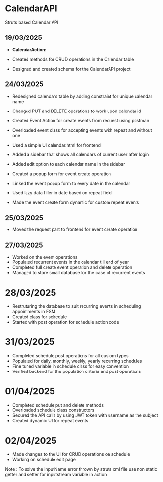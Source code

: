 # CalendarAPI
Struts based Calendar API 


## 19/03/2025

- **CalendarAction:**

- Created methods for CRUD operations in the Calendar table
- Designed and created schema for the CalendarAPI project


## 24/03/2025

- Redesigned calendars table by adding constraint for unique calendar name 
- Changed PUT and DELETE operations to work upon calendar id 
- Created Event Action for create events from request using postman
- Overloaded event class for accepting events with repeat and without one 

- Used a simple UI calendar.html for frontend
- Added a sidebar that shows all calendars of current user after login 
- Added edit option to each calendar name in the sidebar

- Created a popup form for event create operation 
- Linked the event popup form to every date in the calendar
- Used lazy data filler in date based on repeat field
- Made the event create form dynamic for custom repeat events 


## 25/03/2025

- Moved the request part to frontend for event create operation

## 27/03/2025

- Worked on the event operations 
- Populated recurrent events in the calendar till end of year 
- Completed full create event operation and delete operation
- Managed to store small database for the case of recurrent events


# 28/03/2025 

- Restruturing the database to suit recurring events in scheduling appointments in FSM
- Created class for schedule 
- Started with post operation for schedule action code



# 31/03/2025

- Completed schedule post operations for all custom types 
- Populated for daily, monthly, weekly, yearly recurring schedules
- Fine tuned variable in schedule class for easy convention
- Verified backend for the population criteria and post operations


# 01/04/2025

- Completed schedule put and delete methods 
- Overloaded schedule class constructors
- Secured the API calls by using JWT token with username as the subject
- Created dynamic UI for repeat events 

# 02/04/2025

- Made changes to the UI for CRUD operations on schedule
- Working on schedule edit page 

Note : To solve the inputName error thrown by struts xml file use non static getter and setter for inputstream variable in action 